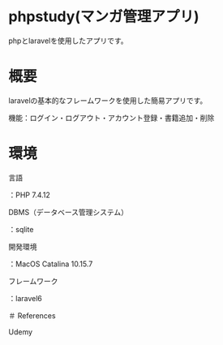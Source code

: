 # phpstudy(マンガ管理アプリ)
phpとlaravelを使用したアプリです。

# 概要
laravelの基本的なフレームワークを使用した簡易アプリです。

機能：ログイン・ログアウト・アカウント登録・書籍追加・削除

# 環境
言語

：PHP 7.4.12

DBMS（データベース管理システム）

：sqlite

開発環境

：MacOS Catalina 10.15.7

フレームワーク

：laravel6

＃ References

Udemy
